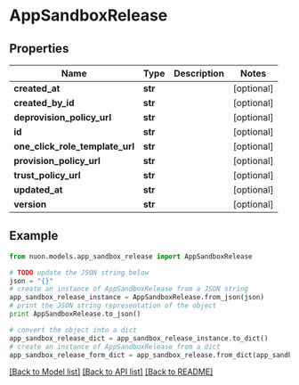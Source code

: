 # AppSandboxRelease


## Properties

Name | Type | Description | Notes
------------ | ------------- | ------------- | -------------
**created_at** | **str** |  | [optional] 
**created_by_id** | **str** |  | [optional] 
**deprovision_policy_url** | **str** |  | [optional] 
**id** | **str** |  | [optional] 
**one_click_role_template_url** | **str** |  | [optional] 
**provision_policy_url** | **str** |  | [optional] 
**trust_policy_url** | **str** |  | [optional] 
**updated_at** | **str** |  | [optional] 
**version** | **str** |  | [optional] 

## Example

```python
from nuon.models.app_sandbox_release import AppSandboxRelease

# TODO update the JSON string below
json = "{}"
# create an instance of AppSandboxRelease from a JSON string
app_sandbox_release_instance = AppSandboxRelease.from_json(json)
# print the JSON string representation of the object
print AppSandboxRelease.to_json()

# convert the object into a dict
app_sandbox_release_dict = app_sandbox_release_instance.to_dict()
# create an instance of AppSandboxRelease from a dict
app_sandbox_release_form_dict = app_sandbox_release.from_dict(app_sandbox_release_dict)
```
[[Back to Model list]](../README.md#documentation-for-models) [[Back to API list]](../README.md#documentation-for-api-endpoints) [[Back to README]](../README.md)


